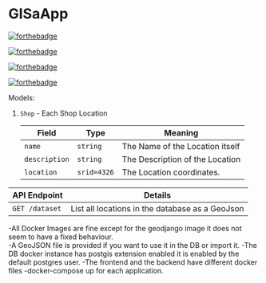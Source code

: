 # GISaApp

[![forthebadge](https://forthebadge.com/images/badges/made-with-python.svg)](https://forthebadge.com)

[![forthebadge](https://forthebadge.com/images/badges/built-with-love.svg)](https://forthebadge.com)

[![forthebadge](https://forthebadge.com/images/badges/built-with-swag.svg)](https://forthebadge.com)

[![forthebadge](https://forthebadge.com/images/badges/uses-git.svg)](https://forthebadge.com)

Models:

1. `Shop` - Each Shop Location

   | Field     | Type          | Meaning                                                |
   | --------- | ------------- | ------------------------------------------------------ |
   | `name`    | `string`      | The Name of the Location itself                        |
   | `description`  | `string`      |The Description of the Location |
   | `location`    | `srid=4326`      | The Location coordinates.|
   
   
   
 | API Endpoint                    | Details                                                                                 |
   | --------------------------- | --------------------------------------------------------------------------------------- |
   | `GET /dataset`               | List all locations in the database as a GeoJson             |



-All Docker Images are fine except for the geodjango image it does not seem to have a fixed behaviour.  
-A GeoJSON file is provided if you want to use it in the DB or import it.
-The DB docker instance has postgis extension enabled it is enabled by the default postgres user.
-The frontend and the backend have different docker files
-docker-compose up for each application.

